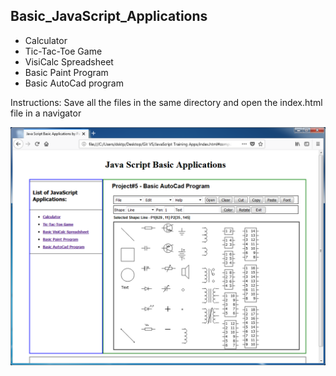 ## Basic_JavaScript_Applications
- Calculator
- Tic-Tac-Toe Game
- VisiCalc Spreadsheet
- Basic Paint Program
- Basic AutoCad program


Instructions: Save all the files in the same directory and open the index.html file in a navigator


![alt text](https://github.com/pramos2018/Basic_JavaScript_Applications/blob/master/images/JavaScriptApps.png)
